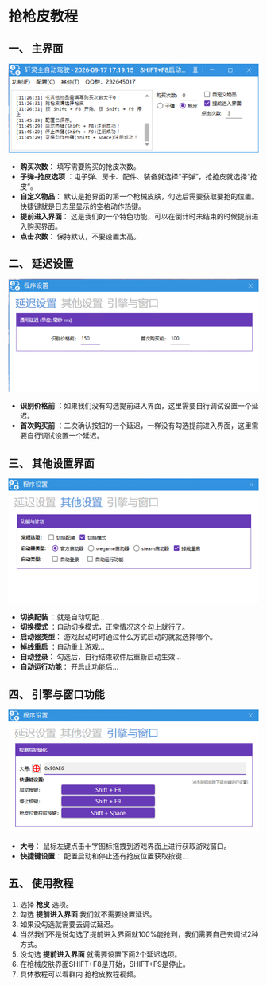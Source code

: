 # 抢枪皮教程

## 一、 主界面

![抢枪皮主界面](images/image_26.png)

* **购买次数**： 填写需要购买的抢皮次数。
* **子弹-抢皮选项** ：屯子弹、房卡、配件、装备就选择“子弹”，抢抢皮就选择“抢皮”。
* **自定义物品**： 默认是抢界面的第一个枪械皮肤，勾选后需要获取要抢的位置。快捷键就是日志里显示的空格动作热键。
* **提前进入界面**： 这是我们的一个特色功能，可以在倒计时未结束的时候提前进入购买界面。
* **点击次数**： 保持默认，不要设置太高。

## 二、 延迟设置

![延迟设置](images/image_27.png)

* **识别价格前** ：如果我们没有勾选提前进入界面，这里需要自行调试设置一个延迟。
* **首次购买前** ：二次确认按钮的一个延迟，一样没有勾选提前进入界面，这里需要自行调试设置一个延迟。

## 三、 其他设置界面

![其他设置](images/image_28.png)

* **切换配装** ：就是自动切配...
* **切换模式** ：自动切换模式，正常情况这个勾上就行了。
* **启动器类型**： 游戏起动时时通过什么方式启动的就就选择哪个。
* **掉线重启** ：自动重上游戏...
* **自动登录**： 勾选后，自行结束软件后重新启动生效...
* **自动运行功能**： 开启此功能后...

## 四、 引擎与窗口功能

![引擎与窗口](images/image_29.png)

* **大号**： 鼠标左键点击十字图标拖拽到游戏界面上进行获取游戏窗口。
* **快捷键设置**： 配置启动和停止还有抢皮位置获取按键...

## 五、 使用教程

1.  选择 **枪皮** 选项。
2.  勾选 **提前进入界面** 我们就不需要设置延迟。
3.  如果没勾选就需要去调试延迟。
4.  当然我们不是说勾选了提前进入界面就100%能抢到，我们需要自己去调试2种方式。
5.  没勾选 **提前进入界面** 就需要设置下面2个延迟选项。
6.  在枪械皮肤界面SHIFT+F8是开始，SHIFT+F9是停止。
7.  具体教程可以看群内 抢枪皮教程视频。